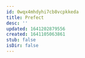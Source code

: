 ```yaml
---
id: 0wqx4mhdyhi7cb8vcpkkeda
title: Prefect
desc: ''
updated: 1641202879556
created: 1641105063861
stub: false
isDir: false
---
```



